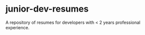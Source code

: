 # junior-dev-resumes
A repository of resumes for developers with &lt; 2 years professional experience.
